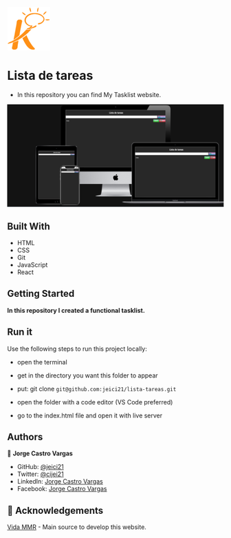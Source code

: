 <!--markdownlint-disable MD041-->
<img src='lista-tareas/image.png' width='100px' height='100px' alt="Portada">

# Lista de tareas

- In this repository you can find My Tasklist website.

<img src='lista-tareas/template.png' alt="Imagen">

## Built With

- HTML
- CSS
- Git
- JavaScript
- React

## Getting Started

**In this repository I created a functional tasklist.**

## Run it

Use the following steps to run this project locally:

- open the terminal

- get in the directory you want this folder to appear

- put: git clone `git@github.com:jeici21/lista-tareas.git`

- open the folder with a code editor (VS Code preferred)

- go to the index.html file and open it with live server

## Authors

👤 **Jorge Castro Vargas**

- GitHub: [@jeici21](https://github.com/jeici21)
- Twitter: [@cijei21](https://twitter.com/cijei21)
- LinkedIn: [Jorge Castro Vargas](https://www.linkedin.com/in/jorge-castro-vargas-7242a8129/)
- Facebook: [Jorge Castro Vargas](https://www.facebook.com/jeici21/)

## 🙏 Acknowledgements

[Vida MMR](https://www.youtube.com/@vidamrr) - Main source to develop this website.
